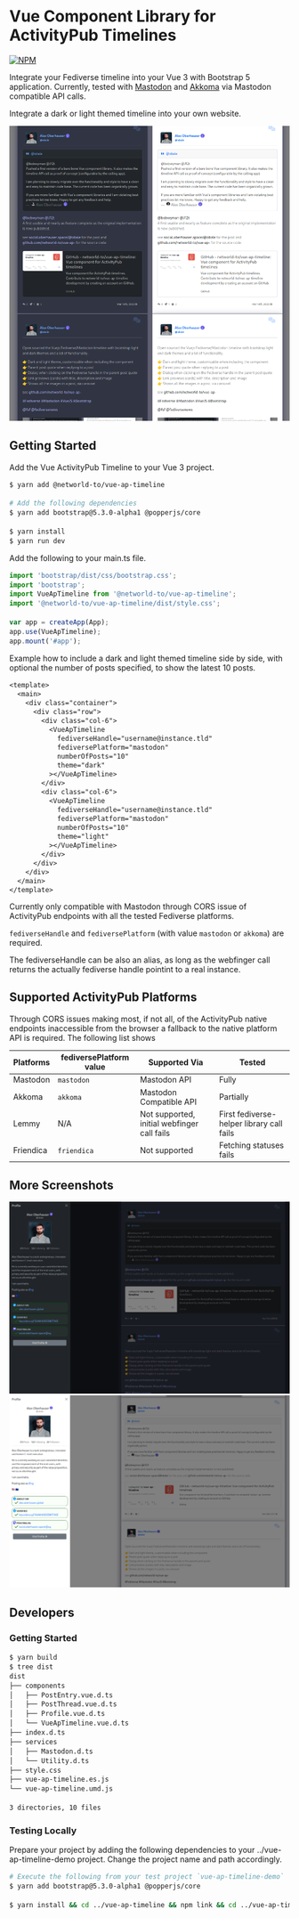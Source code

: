 # Vue Component Library for ActivityPub Timelines

[![NPM](https://nodei.co/npm/@networld-to/vue-ap-timeline.png?compact=true)](https://npmjs.org/package/@networld-to/vue-ap-timeline)

Integrate your Fediverse timeline into your Vue 3 with Bootstrap 5 application.
Currently, tested with [Mastodon](https://joinmastodon.org) and
[Akkoma](https://akkoma.social) via Mastodon compatible API calls.

Integrate a dark or light themed timeline into your own website.

![Dark and light themed timeline](https://raw.githubusercontent.com/networld-to/vue-ap-timeline/main/screenshots/light-and-dark-themed-timelines.png)

## Getting Started

Add the Vue ActivityPub Timeline to your Vue 3 project.

```bash
$ yarn add @networld-to/vue-ap-timeline

# Add the following dependencies
$ yarn add bootstrap@5.3.0-alpha1 @popperjs/core

$ yarn install
$ yarn run dev
```

Add the following to your main.ts file.

```ts
import 'bootstrap/dist/css/bootstrap.css';
import 'bootstrap';
import VueApTimeline from '@networld-to/vue-ap-timeline';
import '@networld-to/vue-ap-timeline/dist/style.css';

var app = createApp(App);
app.use(VueApTimeline);
app.mount('#app');
```

Example how to include a dark and light themed timeline side by side, with optional
the number of posts specified, to show the latest 10 posts.

```vue
<template>
  <main>
    <div class="container">
      <div class="row">
        <div class="col-6">
          <VueApTimeline
            fediverseHandle="username@instance.tld"
            fediversePlatform="mastodon"
            numberOfPosts="10"
            theme="dark"
          ></VueApTimeline>
        </div>
        <div class="col-6">
          <VueApTimeline
            fediverseHandle="username@instance.tld"
            fediversePlatform="mastodon"
            numberOfPosts="10"
            theme="light"
          ></VueApTimeline>
        </div>
      </div>
    </div>
  </main>
</template>
```

Currently only compatible with Mastodon through CORS issue of ActivityPub endpoints
with all the tested Fediverse platforms.

`fediverseHandle` and `fediversePlatform` (with value `mastodon` or `akkoma`) are required.

The fediverseHandle can be also an alias, as long as the webfinger call returns
the actually fediverse handle pointint to a real instance.

## Supported ActivityPub Platforms

Through CORS issues making most, if not all, of the ActivityPub native endpoints
inaccessible from the browser a fallback to the native platform API is required.
The following list shows

| Platforms | fediversePlatform value | Supported Via                               | Tested                                    |
| --------- | ----------------------- | ------------------------------------------- | ----------------------------------------- |
| Mastodon  | `mastodon`              | Mastodon API                                | Fully                                     |
| Akkoma    | `akkoma`                | Mastodon Compatible API                     | Partially                                 |
| Lemmy     | N/A                     | Not supported, initial webfinger call fails | First fediverse-helper library call fails |
| Friendica | `friendica`             | Not supported                               | Fetching statuses fails                   |

## More Screenshots

![Dark themed timeline with profile](https://raw.githubusercontent.com/networld-to/vue-ap-timeline/main/screenshots/dark-themed-timeline-with-profile.png)
![Light themed timeline with profile](https://raw.githubusercontent.com/networld-to/vue-ap-timeline/main/screenshots/light-themed-profile-with-profile.png)

## Developers

### Getting Started

```bash
$ yarn build
$ tree dist
dist
├── components
│   ├── PostEntry.vue.d.ts
│   ├── PostThread.vue.d.ts
│   ├── Profile.vue.d.ts
│   └── VueApTimeline.vue.d.ts
├── index.d.ts
├── services
│   ├── Mastodon.d.ts
│   └── Utility.d.ts
├── style.css
├── vue-ap-timeline.es.js
└── vue-ap-timeline.umd.js

3 directories, 10 files
```

### Testing Locally

Prepare your project by adding the following dependencies to your ../vue-ap-timeline-demo
project. Change the project name and path accordingly.

```bash
# Execute the following from your test project `vue-ap-timeline-demo`
$ yarn add bootstrap@5.3.0-alpha1 @popperjs/core

$ yarn install && cd ../vue-ap-timeline && npm link && cd ../vue-ap-timeline-demo && npm link vue-ap-timeline
```

